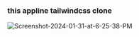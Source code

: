 ### this appline tailwindcss clone

<img src="https://i.ibb.co/3yfQWv7/Screenshot-2024-01-31-at-6-25-38-PM.png" alt="Screenshot-2024-01-31-at-6-25-38-PM" border="0">

